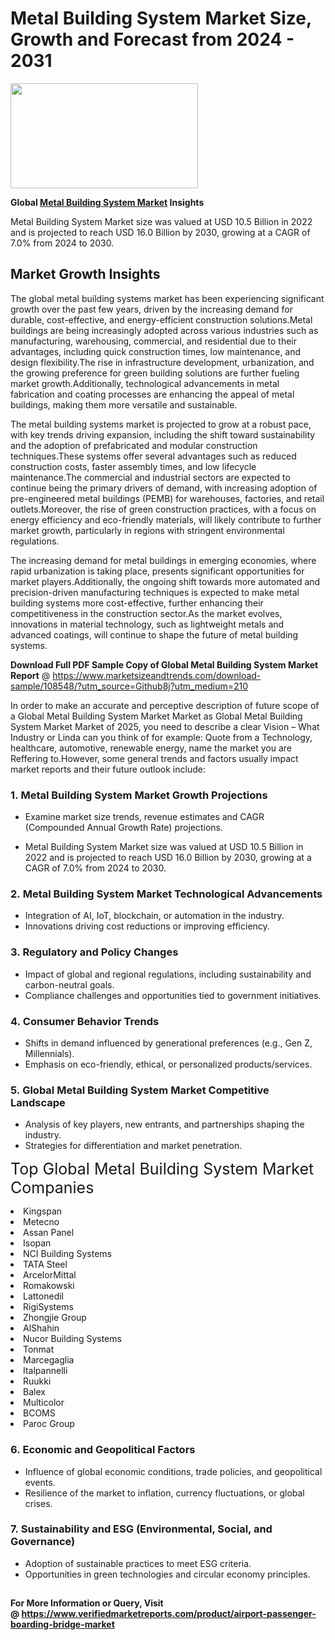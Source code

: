 <H1>Metal Building System Market Size, Growth and Forecast from 2024 - 2031</H1><img class="aligncenter size-medium wp-image-584254" src="https://thirdeyenews.in/wp-content/uploads/2024/09/Global-Market-Research-300x168.jpeg" alt="" width="300" height="168" /><p><strong>Global&nbsp;<a href="https://www.marketsizeandtrends.com/download-sample/108548/?utm_source=Github8j?utm_medium=210">Metal Building System Market</a> Insights</strong></p><p>Metal Building System Market size was valued at USD 10.5 Billion in 2022 and is projected to reach USD 16.0 Billion by 2030, growing at a CAGR of 7.0% from 2024 to 2030.</p><p><h2>Market Growth Insights</h2> <p>The global metal building systems market has been experiencing significant growth over the past few years, driven by the increasing demand for durable, cost-effective, and energy-efficient construction solutions.Metal buildings are being increasingly adopted across various industries such as manufacturing, warehousing, commercial, and residential due to their advantages, including quick construction times, low maintenance, and design flexibility.The rise in infrastructure development, urbanization, and the growing preference for green building solutions are further fueling market growth.Additionally, technological advancements in metal fabrication and coating processes are enhancing the appeal of metal buildings, making them more versatile and sustainable.</p> <p>The metal building systems market is projected to grow at a robust pace, with key trends driving expansion, including the shift toward sustainability and the adoption of prefabricated and modular construction techniques.These systems offer several advantages such as reduced construction costs, faster assembly times, and low lifecycle maintenance.The commercial and industrial sectors are expected to continue being the primary drivers of demand, with increasing adoption of pre-engineered metal buildings (PEMB) for warehouses, factories, and retail outlets.Moreover, the rise of green construction practices, with a focus on energy efficiency and eco-friendly materials, will likely contribute to further market growth, particularly in regions with stringent environmental regulations.<p>The increasing demand for metal buildings in emerging economies, where rapid urbanization is taking place, presents significant opportunities for market players.Additionally, the ongoing shift towards more automated and precision-driven manufacturing techniques is expected to make metal building systems more cost-effective, further enhancing their competitiveness in the construction sector.As the market evolves, innovations in material technology, such as lightweight metals and advanced coatings, will continue to shape the future of metal building systems.</p> <p><span class=""><strong>Download Full PDF Sample Copy of Global Metal Building System Market Report</strong> @ <a href="https://www.marketsizeandtrends.com/download-sample/108548/?utm_source=Github8j?utm_medium=210" target="_blank">https://www.marketsizeandtrends.com/download-sample/108548/?utm_source=Github8j?utm_medium=210</a></span></p><p>In order to make an accurate and perceptive description of future scope of a Global&nbsp;Metal Building System Market Market as Global&nbsp;Metal Building System Market Market of 2025, you need to describe a clear Vision &ndash; What Industry or Linda can you think of for example: Quote from a Technology, healthcare, automotive, renewable energy, name the market you are Reffering to.However, some general trends and factors usually impact market reports and their future outlook include:</p><h3>1.&nbsp;<strong>Metal Building System Market Growth Projections</strong></h3><ul><li>Examine market size trends, revenue estimates and CAGR (Compounded Annual Growth Rate) projections.</li><li><p>Metal Building System Market size was valued at USD 10.5 Billion in 2022 and is projected to reach USD 16.0 Billion by 2030, growing at a CAGR of 7.0% from 2024 to 2030.</p></li></ul><h3>2.&nbsp;<strong>Metal Building System Market Technological Advancements</strong></h3><ul><li>Integration of AI, IoT, blockchain, or automation in the industry.</li><li>Innovations driving cost reductions or improving efficiency.</li></ul><h3>3.&nbsp;<strong>Regulatory and Policy Changes</strong></h3><ul><li>Impact of global and regional regulations, including sustainability and carbon-neutral goals.</li><li>Compliance challenges and opportunities tied to government initiatives.</li></ul><h3>4.&nbsp;<strong>Consumer Behavior Trends</strong></h3><ul><li>Shifts in demand influenced by generational preferences (e.g., Gen Z, Millennials).</li><li>Emphasis on eco-friendly, ethical, or personalized products/services.</li></ul><h3>5.&nbsp;<strong>Global Metal Building System Market Competitive Landscape</strong></h3><ul><li>Analysis of key players, new entrants, and partnerships shaping the industry.</li><li>Strategies for differentiation and market penetration.</li></ul><p data-pm-slice="1 1 []"><span style="color: inherit; font-family: inherit; font-size: 25px;">Top Global Metal Building System Market Companies</span></p><div class="" data-test-id=""><p><li>Kingspan</li><li> Metecno</li><li> Assan Panel</li><li> Isopan</li><li> NCI Building Systems</li><li> TATA Steel</li><li> ArcelorMittal</li><li> Romakowski</li><li> Lattonedil</li><li> RigiSystems</li><li> Zhongjie Group</li><li> AlShahin</li><li> Nucor Building Systems</li><li> Tonmat</li><li> Marcegaglia</li><li> Italpannelli</li><li> Ruukki</li><li> Balex</li><li> Multicolor</li><li> BCOMS</li><li> Paroc Group</li></p></div><h3>6.&nbsp;<strong>Economic and Geopolitical Factors</strong></h3><ul><li>Influence of global economic conditions, trade policies, and geopolitical events.</li><li>Resilience of the market to inflation, currency fluctuations, or global crises.</li></ul><h3>7.&nbsp;<strong>Sustainability and ESG (Environmental, Social, and Governance)</strong></h3><ul><li>Adoption of sustainable practices to meet ESG criteria.</li><li>Opportunities in green technologies and circular economy principles.</li></ul><h2><strong style="font-size: 14px;">For More Information or Query, Visit @&nbsp;</strong><a style="background-color: #ffffff; font-size: 14px;" href="https://www.marketsizeandtrends.com/report/metal-building-system-market/" target="_blank">https://www.verifiedmarketreports.com/product/airport-passenger-boarding-bridge-market</a></h2>